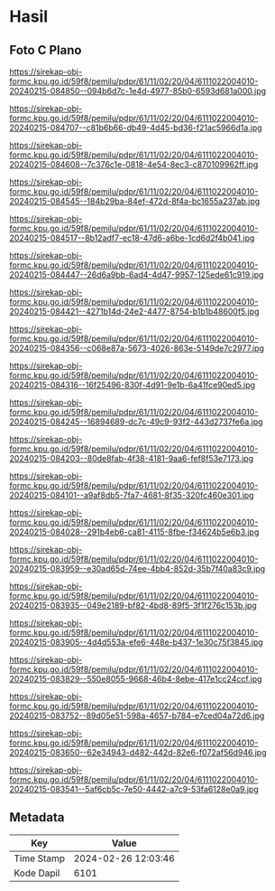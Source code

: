 # Hasil

## Foto C Plano

https://sirekap-obj-formc.kpu.go.id/59f8/pemilu/pdpr/61/11/02/20/04/6111022004010-20240215-084850--094b6d7c-1e4d-4977-85b0-6593d681a000.jpg

https://sirekap-obj-formc.kpu.go.id/59f8/pemilu/pdpr/61/11/02/20/04/6111022004010-20240215-084707--c81b6b66-db49-4d45-bd36-f21ac5966d1a.jpg

https://sirekap-obj-formc.kpu.go.id/59f8/pemilu/pdpr/61/11/02/20/04/6111022004010-20240215-084608--7c376c1e-0818-4e54-8ec3-c870109962ff.jpg

https://sirekap-obj-formc.kpu.go.id/59f8/pemilu/pdpr/61/11/02/20/04/6111022004010-20240215-084545--184b29ba-84ef-472d-8f4a-bc1655a237ab.jpg

https://sirekap-obj-formc.kpu.go.id/59f8/pemilu/pdpr/61/11/02/20/04/6111022004010-20240215-084517--8b12adf7-ec18-47d6-a6be-1cd6d2f4b041.jpg

https://sirekap-obj-formc.kpu.go.id/59f8/pemilu/pdpr/61/11/02/20/04/6111022004010-20240215-084447--26d6a9bb-6ad4-4d47-9957-125ede61c919.jpg

https://sirekap-obj-formc.kpu.go.id/59f8/pemilu/pdpr/61/11/02/20/04/6111022004010-20240215-084421--4271b14d-24e2-4477-8754-b1b1b48600f5.jpg

https://sirekap-obj-formc.kpu.go.id/59f8/pemilu/pdpr/61/11/02/20/04/6111022004010-20240215-084356--c068e87a-5673-4026-863e-5149de7c2977.jpg

https://sirekap-obj-formc.kpu.go.id/59f8/pemilu/pdpr/61/11/02/20/04/6111022004010-20240215-084316--16f25496-830f-4d91-9e1b-6a41fce90ed5.jpg

https://sirekap-obj-formc.kpu.go.id/59f8/pemilu/pdpr/61/11/02/20/04/6111022004010-20240215-084245--16894689-dc7c-49c9-93f2-443d2737fe6a.jpg

https://sirekap-obj-formc.kpu.go.id/59f8/pemilu/pdpr/61/11/02/20/04/6111022004010-20240215-084203--80de8fab-4f38-4181-9aa6-fef8f53e7173.jpg

https://sirekap-obj-formc.kpu.go.id/59f8/pemilu/pdpr/61/11/02/20/04/6111022004010-20240215-084101--a9af8db5-7fa7-4681-8f35-320fc460e301.jpg

https://sirekap-obj-formc.kpu.go.id/59f8/pemilu/pdpr/61/11/02/20/04/6111022004010-20240215-084028--291b4eb6-ca81-4115-8fbe-f34624b5e6b3.jpg

https://sirekap-obj-formc.kpu.go.id/59f8/pemilu/pdpr/61/11/02/20/04/6111022004010-20240215-083959--e30ad65d-74ee-4bb4-852d-35b7f40a83c9.jpg

https://sirekap-obj-formc.kpu.go.id/59f8/pemilu/pdpr/61/11/02/20/04/6111022004010-20240215-083935--049e2189-bf82-4bd8-89f5-3f1f276c153b.jpg

https://sirekap-obj-formc.kpu.go.id/59f8/pemilu/pdpr/61/11/02/20/04/6111022004010-20240215-083905--4d4d553a-efe6-448e-b437-1e30c75f3845.jpg

https://sirekap-obj-formc.kpu.go.id/59f8/pemilu/pdpr/61/11/02/20/04/6111022004010-20240215-083829--550e8055-9668-46b4-8ebe-417e1cc24ccf.jpg

https://sirekap-obj-formc.kpu.go.id/59f8/pemilu/pdpr/61/11/02/20/04/6111022004010-20240215-083752--89d05e51-598a-4657-b784-e7ced04a72d6.jpg

https://sirekap-obj-formc.kpu.go.id/59f8/pemilu/pdpr/61/11/02/20/04/6111022004010-20240215-083650--62e34943-d482-442d-82e6-f072af56d946.jpg

https://sirekap-obj-formc.kpu.go.id/59f8/pemilu/pdpr/61/11/02/20/04/6111022004010-20240215-083541--5af6cb5c-7e50-4442-a7c9-53fa6128e0a9.jpg


## Metadata

| Key        | Value               |
| ---------- | ------------------- |
| Time Stamp | 2024-02-26 12:03:46 |
| Kode Dapil | 6101                |



